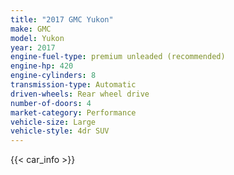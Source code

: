 ```yaml
---
title: "2017 GMC Yukon"
make: GMC
model: Yukon
year: 2017
engine-fuel-type: premium unleaded (recommended)
engine-hp: 420
engine-cylinders: 8
transmission-type: Automatic
driven-wheels: Rear wheel drive
number-of-doors: 4
market-category: Performance
vehicle-size: Large
vehicle-style: 4dr SUV
---
```


{{< car_info >}}
